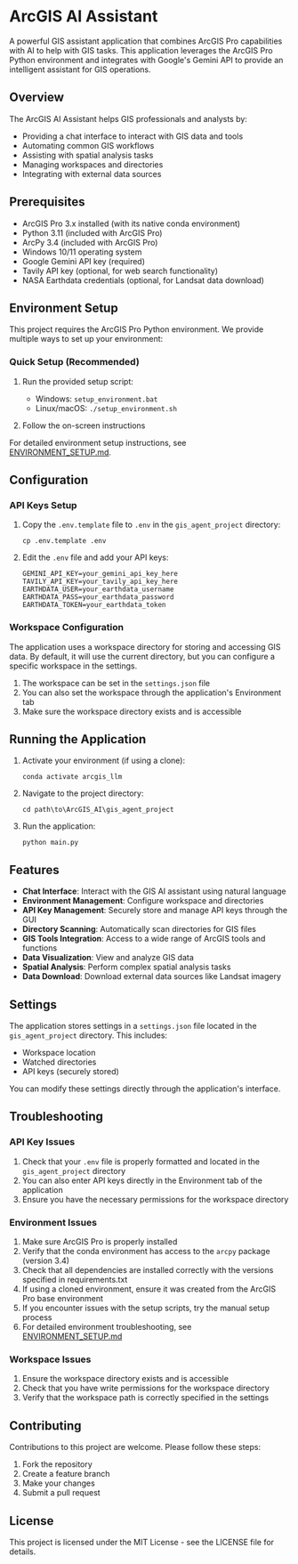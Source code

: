 # ArcGIS AI Assistant

A powerful GIS assistant application that combines ArcGIS Pro capabilities with AI to help with GIS tasks. This application leverages the ArcGIS Pro Python environment and integrates with Google's Gemini API to provide an intelligent assistant for GIS operations.

## Overview

The ArcGIS AI Assistant helps GIS professionals and analysts by:
- Providing a chat interface to interact with GIS data and tools
- Automating common GIS workflows
- Assisting with spatial analysis tasks
- Managing workspaces and directories
- Integrating with external data sources

## Prerequisites

- ArcGIS Pro 3.x installed (with its native conda environment)
- Python 3.11 (included with ArcGIS Pro)
- ArcPy 3.4 (included with ArcGIS Pro)
- Windows 10/11 operating system
- Google Gemini API key (required)
- Tavily API key (optional, for web search functionality)
- NASA Earthdata credentials (optional, for Landsat data download)

## Environment Setup

This project requires the ArcGIS Pro Python environment. We provide multiple ways to set up your environment:

### Quick Setup (Recommended)

1. Run the provided setup script:
   - Windows: `setup_environment.bat`
   - Linux/macOS: `./setup_environment.sh`

2. Follow the on-screen instructions

For detailed environment setup instructions, see [ENVIRONMENT_SETUP.md](ENVIRONMENT_SETUP.md).

## Configuration

### API Keys Setup

1. Copy the `.env.template` file to `.env` in the `gis_agent_project` directory:
   ```
   cp .env.template .env
   ```

2. Edit the `.env` file and add your API keys:
   ```
   GEMINI_API_KEY=your_gemini_api_key_here
   TAVILY_API_KEY=your_tavily_api_key_here
   EARTHDATA_USER=your_earthdata_username
   EARTHDATA_PASS=your_earthdata_password
   EARTHDATA_TOKEN=your_earthdata_token
   ```

### Workspace Configuration

The application uses a workspace directory for storing and accessing GIS data. By default, it will use the current directory, but you can configure a specific workspace in the settings.

1. The workspace can be set in the `settings.json` file
2. You can also set the workspace through the application's Environment tab
3. Make sure the workspace directory exists and is accessible

## Running the Application

1. Activate your environment (if using a clone):
   ```
   conda activate arcgis_llm
   ```

2. Navigate to the project directory:
   ```
   cd path\to\ArcGIS_AI\gis_agent_project
   ```

3. Run the application:
   ```
   python main.py
   ```

## Features

- **Chat Interface**: Interact with the GIS AI assistant using natural language
- **Environment Management**: Configure workspace and directories
- **API Key Management**: Securely store and manage API keys through the GUI
- **Directory Scanning**: Automatically scan directories for GIS files
- **GIS Tools Integration**: Access to a wide range of ArcGIS tools and functions
- **Data Visualization**: View and analyze GIS data
- **Spatial Analysis**: Perform complex spatial analysis tasks
- **Data Download**: Download external data sources like Landsat imagery

## Settings

The application stores settings in a `settings.json` file located in the `gis_agent_project` directory. This includes:
- Workspace location
- Watched directories
- API keys (securely stored)

You can modify these settings directly through the application's interface.

## Troubleshooting

### API Key Issues
1. Check that your `.env` file is properly formatted and located in the `gis_agent_project` directory
2. You can also enter API keys directly in the Environment tab of the application
3. Ensure you have the necessary permissions for the workspace directory

### Environment Issues
1. Make sure ArcGIS Pro is properly installed
2. Verify that the conda environment has access to the `arcpy` package (version 3.4)
3. Check that all dependencies are installed correctly with the versions specified in requirements.txt
4. If using a cloned environment, ensure it was created from the ArcGIS Pro base environment
5. If you encounter issues with the setup scripts, try the manual setup process
6. For detailed environment troubleshooting, see [ENVIRONMENT_SETUP.md](ENVIRONMENT_SETUP.md)

### Workspace Issues
1. Ensure the workspace directory exists and is accessible
2. Check that you have write permissions for the workspace directory
3. Verify that the workspace path is correctly specified in the settings

## Contributing

Contributions to this project are welcome. Please follow these steps:
1. Fork the repository
2. Create a feature branch
3. Make your changes
4. Submit a pull request

## License

This project is licensed under the MIT License - see the LICENSE file for details. 